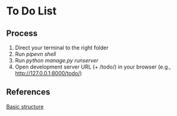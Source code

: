 # To Do List

## Process

1. Direct your terminal to the right folder 
2. Run *pipevn shell*
3. Run *python manage.py runserver*
4. Open development server URL (+ /todo/) in your browser (e.g., http://127.0.0.1:8000/todo/)

## References

[Basic structure](https://youtu.be/ovql0Ui3n_I)

